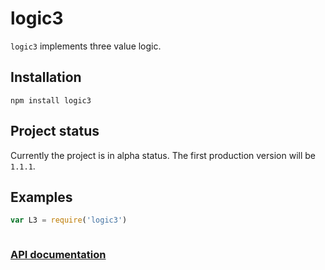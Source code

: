 logic3
======

`logic3` implements three value logic.

Installation
------------
`npm install logic3`

Project status
--------------
Currently the project is in alpha status. The first production version will be `1.1.1`.
 
Examples
--------
```js
var L3 = require('logic3')



```

### [API documentation](https://htmlpreview.github.io/?https://github.com/hidega/logic3/blob/master/api-doc.html)

